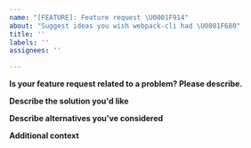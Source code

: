 ```yaml
---
name: "[FEATURE]: Feature request \U0001F914"
about: "Suggest ideas you wish webpack-cli had \U0001F680"
title: ''
labels: ''
assignees: ''

---
```


**Is your feature request related to a problem? Please describe.**

<!-- A clear and concise description of what the problem is. Ex. I'm always frustrated when [...] -->

**Describe the solution you'd like**

<!-- A clear and concise description of what you want to happen. -->

**Describe alternatives you've considered**

<!-- A clear and concise description of any alternative solutions or features you've considered. -->

**Additional context**

<!-- Add any other context or screenshots about the feature request here. -->
